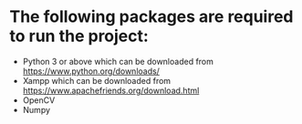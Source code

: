 # The following packages are required to run the project:
-   Python 3 or above
    which can be downloaded from https://www.python.org/downloads/
-   Xampp
    which can be downloaded from https://www.apachefriends.org/download.html
-   OpenCV
-   Numpy
